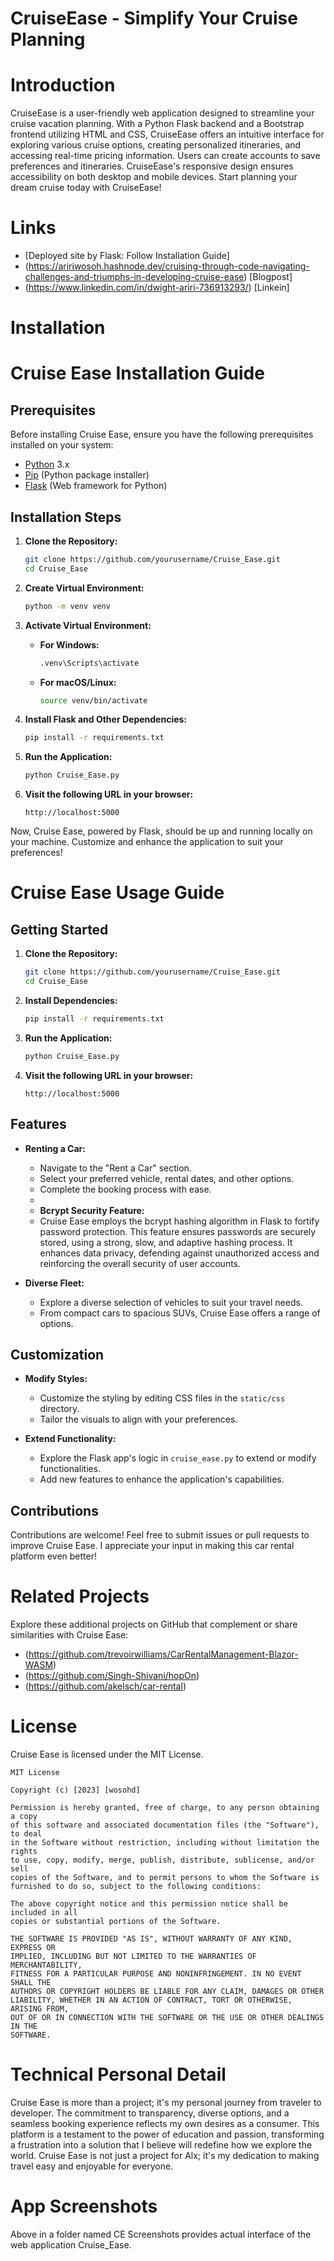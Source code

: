 # CruiseEase - Simplify Your Cruise Planning
# Introduction
CruiseEase is a user-friendly web application designed to streamline your cruise vacation planning. With a Python Flask backend and a Bootstrap frontend utilizing HTML and CSS, CruiseEase offers an intuitive interface for exploring various cruise options, creating personalized itineraries, and accessing real-time pricing information. Users can create accounts to save preferences and itineraries. CruiseEase's responsive design ensures accessibility on both desktop and mobile devices. Start planning your dream cruise today with CruiseEase!
# Links
- [Deployed site by Flask: Follow Installation Guide]
- (https://aririwosoh.hashnode.dev/cruising-through-code-navigating-challenges-and-triumphs-in-developing-cruise-ease) [Blogpost]
- (https://www.linkedin.com/in/dwight-ariri-736913293/) [Linkein]

# Installation
# Cruise Ease Installation Guide

## Prerequisites

Before installing Cruise Ease, ensure you have the following prerequisites installed on your system:

- [Python](https://www.python.org/downloads/) 3.x
- [Pip](https://pip.pypa.io/en/stable/installation/) (Python package installer)
- [Flask](https://flask.palletsprojects.com/en/2.1.x/installation/) (Web framework for Python)

## Installation Steps

1. **Clone the Repository:**
   ```bash
   git clone https://github.com/yourusername/Cruise_Ease.git
   cd Cruise_Ease
   ```

2. **Create Virtual Environment:**
   ```bash
   python -m venv venv
   ```

3. **Activate Virtual Environment:**
   - **For Windows:**
     ```bash
     .venv\Scripts\activate
     ```
   - **For macOS/Linux:**
     ```bash
     source venv/bin/activate
     ```

4. **Install Flask and Other Dependencies:**
   ```bash
   pip install -r requirements.txt
   ```

5. **Run the Application:**
   ```bash
   python Cruise_Ease.py
   ```

6. **Visit the following URL in your browser:**
   ```
   http://localhost:5000
   ```

Now, Cruise Ease, powered by Flask, should be up and running locally on your machine. Customize and enhance the application to suit your preferences!

# Cruise Ease Usage Guide

## Getting Started

1. **Clone the Repository:**
   ```bash
   git clone https://github.com/yourusername/Cruise_Ease.git
   cd Cruise_Ease
   ```

2. **Install Dependencies:**
   ```bash
   pip install -r requirements.txt
   ```

3. **Run the Application:**
   ```bash
   python Cruise_Ease.py
   ```

4. **Visit the following URL in your browser:**
   ```
   http://localhost:5000
   ```

## Features

- **Renting a Car:**
  - Navigate to the "Rent a Car" section.
  - Select your preferred vehicle, rental dates, and other options.
  - Complete the booking process with ease.
  - 
  - **Bcrypt Security Feature:**
  - Cruise Ease employs the bcrypt hashing algorithm in Flask to fortify password protection. This feature ensures passwords are securely stored, using a strong, slow, and adaptive hashing process. It enhances data privacy, defending against unauthorized access and reinforcing the overall security of user accounts.

- **Diverse Fleet:**
  - Explore a diverse selection of vehicles to suit your travel needs.
  - From compact cars to spacious SUVs, Cruise Ease offers a range of options.

## Customization

- **Modify Styles:**
  - Customize the styling by editing CSS files in the `static/css` directory.
  - Tailor the visuals to align with your preferences.

- **Extend Functionality:**
  - Explore the Flask app's logic in `cruise_ease.py` to extend or modify functionalities.
  - Add new features to enhance the application's capabilities.

## Contributions

Contributions are welcome! Feel free to submit issues or pull requests to improve Cruise Ease. I appreciate your input in making this car rental platform even better!

# Related Projects
Explore these additional projects on GitHub that complement or share similarities with Cruise Ease:
- (https://github.com/trevoirwilliams/CarRentalManagement-Blazor-WASM)
- (https://github.com/Singh-Shivani/hopOn)
- (https://github.com/akelsch/car-rental)

# License

Cruise Ease is licensed under the MIT License.

```
MIT License

Copyright (c) [2023] [wosohd]

Permission is hereby granted, free of charge, to any person obtaining a copy
of this software and associated documentation files (the "Software"), to deal
in the Software without restriction, including without limitation the rights
to use, copy, modify, merge, publish, distribute, sublicense, and/or sell
copies of the Software, and to permit persons to whom the Software is
furnished to do so, subject to the following conditions:

The above copyright notice and this permission notice shall be included in all
copies or substantial portions of the Software.

THE SOFTWARE IS PROVIDED "AS IS", WITHOUT WARRANTY OF ANY KIND, EXPRESS OR
IMPLIED, INCLUDING BUT NOT LIMITED TO THE WARRANTIES OF MERCHANTABILITY,
FITNESS FOR A PARTICULAR PURPOSE AND NONINFRINGEMENT. IN NO EVENT SHALL THE
AUTHORS OR COPYRIGHT HOLDERS BE LIABLE FOR ANY CLAIM, DAMAGES OR OTHER
LIABILITY, WHETHER IN AN ACTION OF CONTRACT, TORT OR OTHERWISE, ARISING FROM,
OUT OF OR IN CONNECTION WITH THE SOFTWARE OR THE USE OR OTHER DEALINGS IN THE
SOFTWARE.
```
# Technical Personal Detail
Cruise Ease is more than a project; it's my personal journey from traveler to developer. The commitment to transparency, diverse options, and a seamless booking experience reflects my own desires as a consumer. This platform is a testament to the power of education and passion, transforming a frustration into a solution that I believe will redefine how we explore the world. Cruise Ease is not just a project for Alx; it's my dedication to making travel easy and enjoyable for everyone.

# App Screenshots
Above in a folder named CE Screenshots provides actual interface of the web application Cruise_Ease.

